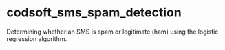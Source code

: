 # codsoft_sms_spam_detection


Determining whether an SMS is spam or legitimate (ham) using the logistic regression algorithm.
